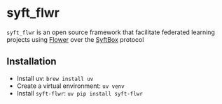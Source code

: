 # syft_flwr

`syft_flwr` is an open source framework that facilitate federated learning projects using [Flower](https://github.com/adap/flower) over the [SyftBox](https://github.com/OpenMined/syftbox) protocol

## Installation
- Install uv: `brew install uv`
- Create a virtual environment: `uv venv`
- Install `syft-flwr`: `uv pip install syft-flwr`